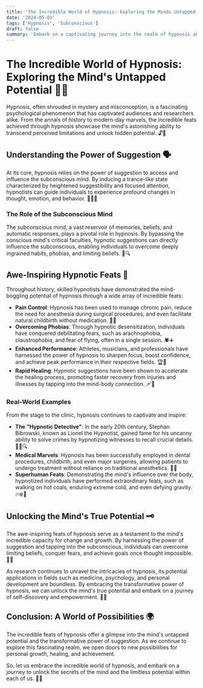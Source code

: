 ```yaml
---
title: 'The Incredible World of Hypnosis: Exploring the Minds Untapped Potential'
date: '2024-05-03'
tags: ['Hypnosis', 'Subconscious']
draft: false
summary: 'Embark on a captivating journey into the realm of hypnosis and discover the awe-inspiring feats achieved through this powerful psychological tool. From medical marvels to mind-bending demonstrations, uncover the untapped potential of the human mind and the transformative power of suggestion.'
---
```


# The Incredible World of Hypnosis: Exploring the Mind's Untapped Potential 🧠💫

Hypnosis, often shrouded in mystery and misconception, is a fascinating psychological phenomenon that has captivated audiences and researchers alike. From the annals of history to modern-day marvels, the incredible feats achieved through hypnosis showcase the mind's astonishing ability to transcend perceived limitations and unlock hidden potential. 🔓🌟

## Understanding the Power of Suggestion 🗣️

At its core, hypnosis relies on the power of suggestion to access and influence the subconscious mind. By inducing a trance-like state characterized by heightened suggestibility and focused attention, hypnotists can guide individuals to experience profound changes in thought, emotion, and behavior. 🧘‍♀️💭

### The Role of the Subconscious Mind

The subconscious mind, a vast reservoir of memories, beliefs, and automatic responses, plays a pivotal role in hypnosis. By bypassing the conscious mind's critical faculties, hypnotic suggestions can directly influence the subconscious, enabling individuals to overcome deeply ingrained habits, phobias, and limiting beliefs. 🧩🔍

## Awe-Inspiring Hypnotic Feats 🎩

Throughout history, skilled hypnotists have demonstrated the mind-boggling potential of hypnosis through a wide array of incredible feats:

- **Pain Control**: Hypnosis has been used to manage chronic pain, reduce the need for anesthesia during surgical procedures, and even facilitate natural childbirth without medication. 💉🚫
- **Overcoming Phobias**: Through hypnotic desensitization, individuals have conquered debilitating fears, such as arachnophobia, claustrophobia, and fear of flying, often in a single session. 🕷️✈️
- **Enhanced Performance**: Athletes, musicians, and professionals have harnessed the power of hypnosis to sharpen focus, boost confidence, and achieve peak performance in their respective fields. 🏆🎹
- **Rapid Healing**: Hypnotic suggestions have been shown to accelerate the healing process, promoting faster recovery from injuries and illnesses by tapping into the mind-body connection. 🩹💪

### Real-World Examples

From the stage to the clinic, hypnosis continues to captivate and inspire:

- **The "Hypnotic Detective"**: In the early 20th century, Stephan Bibrowski, known as Lionel the Hypnotist, gained fame for his uncanny ability to solve crimes by hypnotizing witnesses to recall crucial details. 🕵️‍♂️🔍
- **Medical Marvels**: Hypnosis has been successfully employed in dental procedures, childbirth, and even major surgeries, allowing patients to undergo treatment without reliance on traditional anesthetics. 🦷👶
- **Superhuman Feats**: Demonstrating the mind's influence over the body, hypnotized individuals have performed extraordinary feats, such as walking on hot coals, enduring extreme cold, and even defying gravity. 🔥❄️🎈

## Unlocking the Mind's True Potential 🗝️

The awe-inspiring feats of hypnosis serve as a testament to the mind's incredible capacity for change and growth. By harnessing the power of suggestion and tapping into the subconscious, individuals can overcome limiting beliefs, conquer fears, and achieve goals once thought impossible. 🌈🎯

As research continues to unravel the intricacies of hypnosis, its potential applications in fields such as medicine, psychology, and personal development are boundless. By embracing the transformative power of hypnosis, we can unlock the mind's true potential and embark on a journey of self-discovery and empowerment. 🚀🌠

## Conclusion: A World of Possibilities 🌍

The incredible feats of hypnosis offer a glimpse into the mind's untapped potential and the transformative power of suggestion. As we continue to explore this fascinating realm, we open doors to new possibilities for personal growth, healing, and achievement.

So, let us embrace the incredible world of hypnosis, and embark on a journey to unlock the secrets of the mind and the limitless potential within each of us. 🔑✨
